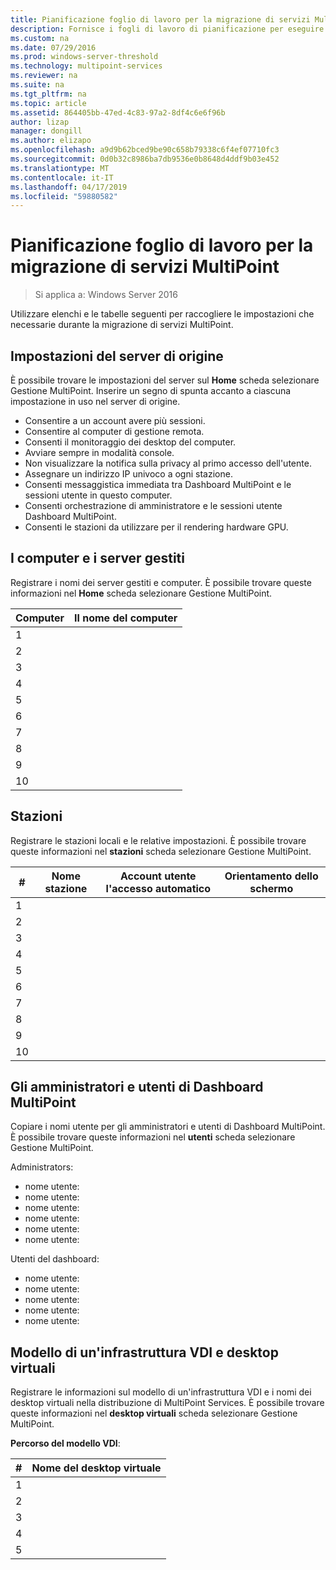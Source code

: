 ```yaml
---
title: Pianificazione foglio di lavoro per la migrazione di servizi MultiPoint
description: Fornisce i fogli di lavoro di pianificazione per eseguire la migrazione ai servizi MultiPoint in Windows Server 2016
ms.custom: na
ms.date: 07/29/2016
ms.prod: windows-server-threshold
ms.technology: multipoint-services
ms.reviewer: na
ms.suite: na
ms.tgt_pltfrm: na
ms.topic: article
ms.assetid: 864405bb-47ed-4c83-97a2-8df4c6e6f96b
author: lizap
manager: dongill
ms.author: elizapo
ms.openlocfilehash: a9d9b62bced9be90c658b79338c6f4ef07710fc3
ms.sourcegitcommit: 0d0b32c8986ba7db9536e0b8648d4ddf9b03e452
ms.translationtype: MT
ms.contentlocale: it-IT
ms.lasthandoff: 04/17/2019
ms.locfileid: "59880582"
---
```

# <a name="planning-worksheet-for-multipoint-services-migration"></a>Pianificazione foglio di lavoro per la migrazione di servizi MultiPoint

>Si applica a: Windows Server 2016

Utilizzare elenchi e le tabelle seguenti per raccogliere le impostazioni che necessarie durante la migrazione di servizi MultiPoint.

## <a name="source-server-settings"></a>Impostazioni del server di origine

È possibile trovare le impostazioni del server sul **Home** scheda selezionare Gestione MultiPoint. Inserire un segno di spunta accanto a ciascuna impostazione in uso nel server di origine.

- Consentire a un account avere più sessioni.
- Consentire al computer di gestione remota.
- Consenti il monitoraggio dei desktop del computer.
- Avviare sempre in modalità console.
- Non visualizzare la notifica sulla privacy al primo accesso dell'utente.
- Assegnare un indirizzo IP univoco a ogni stazione.
- Consenti messaggistica immediata tra Dashboard MultiPoint e le sessioni utente in questo computer.
- Consenti orchestrazione di amministratore e le sessioni utente Dashboard MultiPoint.
- Consenti le stazioni da utilizzare per il rendering hardware GPU.

## <a name="managed-servers-and-computers"></a>I computer e i server gestiti

Registrare i nomi dei server gestiti e computer. È possibile trovare queste informazioni nel **Home** scheda selezionare Gestione MultiPoint.

| Computer | Il nome del computer |
|----------|---------------|
| 1        |               |
| 2        |               |
| 3        |               |
| 4        |               |
| 5        |               |
| 6        |               |
| 7        |               |
| 8        |               |
| 9        |               |
| 10       |               |


## <a name="stations"></a>Stazioni

Registrare le stazioni locali e le relative impostazioni. È possibile trovare queste informazioni nel **stazioni** scheda selezionare Gestione MultiPoint.

| #  | Nome stazione | Account utente l'accesso automatico | Orientamento dello schermo |
|----|--------------|-------------------------|---------------------|
| 1  |              |                         |                     |
| 2  |              |                         |                     |
| 3  |              |                         |                     |
| 4  |              |                         |                     |
| 5  |              |                         |                     |
| 6  |              |                         |                     |
| 7  |              |                         |                     |
| 8  |              |                         |                     |
| 9  |              |                         |                     |
| 10 |              |                         |                     |

## <a name="administrators-and-multipoint-dashboard-users"></a>Gli amministratori e utenti di Dashboard MultiPoint

Copiare i nomi utente per gli amministratori e utenti di Dashboard MultiPoint. È possibile trovare queste informazioni nel **utenti** scheda selezionare Gestione MultiPoint.

Administrators:

- nome utente:
- nome utente:
- nome utente:
- nome utente:
- nome utente:
- nome utente:

Utenti del dashboard:

- nome utente:
- nome utente:
- nome utente:
- nome utente:
- nome utente:

## <a name="vdi-template-and-virtual-desktops"></a>Modello di un'infrastruttura VDI e desktop virtuali

Registrare le informazioni sul modello di un'infrastruttura VDI e i nomi dei desktop virtuali nella distribuzione di MultiPoint Services. È possibile trovare queste informazioni nel **desktop virtuali** scheda selezionare Gestione MultiPoint.

**Percorso del modello VDI**: 

| # | Nome del desktop virtuale      |
|---|---------------------------|
| 1 |                           |
| 2 |                           |
| 3 |                           |
| 4 |                           |
| 5 |                           |